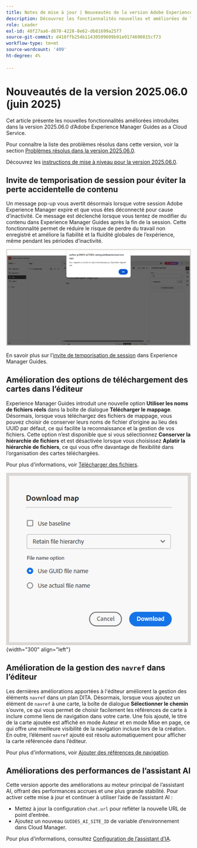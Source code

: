 ```yaml
---
title: Notes de mise à jour | Nouveautés de la version Adobe Experience Manager Guides 2025.06.0
description: Découvrez les fonctionnalités nouvelles et améliorées de la version 2025.06.0 d’Adobe Experience Manager Guides
role: Leader
exl-id: 48f27aa6-d870-4228-8e62-db81699a25f7
source-git-commit: d418ffb254b11430509609b91e0174690815cf73
workflow-type: tm+mt
source-wordcount: '409'
ht-degree: 4%

---
```


# Nouveautés de la version 2025.06.0 (juin 2025)

Cet article présente les nouvelles fonctionnalités améliorées introduites dans la version 2025.06.0 d’Adobe Experience Manager Guides as a Cloud Service.

Pour connaître la liste des problèmes résolus dans cette version, voir la section [Problèmes résolus dans la version 2025.06.0](fixed-issues-2025-06-0.md).

Découvrez les [instructions de mise à niveau pour la version 2025.06.0](../release-info/upgrade-instructions-2025-06-0.md).

## Invite de temporisation de session pour éviter la perte accidentelle de contenu

Un message pop-up vous avertit désormais lorsque votre session Adobe Experience Manager expire et que vous êtes déconnecté pour cause d’inactivité. Ce message est déclenché lorsque vous tentez de modifier du contenu dans Experience Manager Guides après la fin de la session. Cette fonctionnalité permet de réduire le risque de perdre du travail non enregistré et améliore la fiabilité et la fluidité globales de l’expérience, même pendant les périodes d’inactivité.

![](assets/sign-out-prompt.png)

En savoir plus sur l’[invite de temporisation de session](../user-guide/session-timeout-prompt.md) dans Experience Manager Guides.

## Amélioration des options de téléchargement des cartes dans l’éditeur

Experience Manager Guides introduit une nouvelle option **Utiliser les noms de fichiers réels** dans la boîte de dialogue **Télécharger le mappage**. Désormais, lorsque vous téléchargez des fichiers de mappage, vous pouvez choisir de conserver leurs noms de fichier d’origine au lieu des UUID par défaut, ce qui facilite la reconnaissance et la gestion de vos fichiers. Cette option n’est disponible que si vous sélectionnez **Conserver la hiérarchie de fichiers** et est désactivée lorsque vous choisissez **Aplatir la hiérarchie de fichiers**, ce qui vous offre davantage de flexibilité dans l’organisation des cartes téléchargées.

Pour plus d’informations, voir [Télécharger des fichiers](../user-guide/authoring-download-assets.md#download-a-dita-map-file-from-the-editor).

![](assets/download-map-dialog-new.png){width="300" align="left"}


## Amélioration de la gestion des `navref` dans l’éditeur

Les dernières améliorations apportées à l&#39;éditeur améliorent la gestion des éléments `navref` dans un plan DITA. Désormais, lorsque vous ajoutez un élément de `navref` à une carte, la boîte de dialogue **Sélectionner le chemin** s’ouvre, ce qui vous permet de choisir facilement les références de carte à inclure comme liens de navigation dans votre carte. Une fois ajouté, le titre de la carte ajoutée est affiché en mode Auteur et en mode Mise en page, ce qui offre une meilleure visibilité de la navigation incluse lors de la création.  En outre, l’élément `navref` ajouté est résolu automatiquement pour afficher la carte référencée dans l’éditeur.

Pour plus d’informations, voir [Ajouter des références de navigation](../user-guide/map-editor-other-features.md#add-navigation-references).

## Améliorations des performances de l’assistant AI

Cette version apporte des améliorations au moteur principal de l’assistant AI, offrant des performances accrues et une plus grande stabilité. Pour activer cette mise à jour et continuer à utiliser l’aide de l’assistant AI :

- Mettez à jour la configuration `chat.url` pour refléter la nouvelle URL de point d’entrée.
- Ajoutez un nouveau `GUIDES_AI_SITE_ID` de variable d’environnement dans Cloud Manager.

Pour plus d’informations, consultez [Configuration de l’assistant d’IA](../cs-install-guide/conf-smart-suggestions.md).


